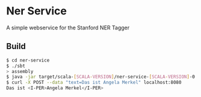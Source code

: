 # Ner Service

A simple webservice for the Stanford NER Tagger

## Build  ##

```sh
$ cd ner-service
$ ./sbt
> assembly
$ java -jar target/scala-[SCALA-VERSION]/ner-service-[SCALA-VERSION]-0.1.0-SNAPSHOT.jar &
$ curl -X POST --data "text=Das ist Angela Merkel" localhost:8080
Das ist <I-PER>Angela Merkel</I-PER>
```
